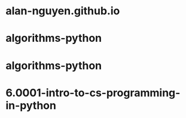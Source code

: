 # alan-nguyen.github.io
# algorithms-python
# algorithms-python
# 6.0001-intro-to-cs-programming-in-python
